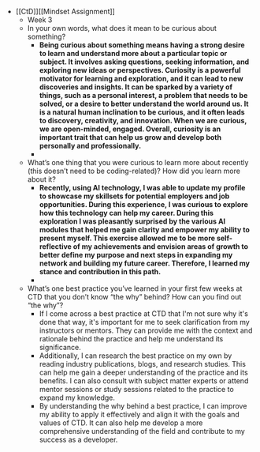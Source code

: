 - [[CtD]][[Mindset Assignment]]
	- Week 3
	- In your own words, what does it mean to be curious about something?
		- **Being curious about something means having a strong desire to learn and understand more about a particular topic or subject. It involves asking questions, seeking information, and exploring new ideas or perspectives. Curiosity is a powerful motivator for learning and exploration, and it can lead to new discoveries and insights. It can be sparked by a variety of things, such as a personal interest, a problem that needs to be solved, or a desire to better understand the world around us. It is a natural human inclination to be curious, and it often leads to discovery, creativity, and innovation. When we are curious, we are open-minded, engaged. Overall, curiosity is an important trait that can help us grow and develop both personally and professionally.**
		-
	- What’s one thing that you were curious to learn more about recently (this doesn’t need to be coding-related)? How did you learn more about it?
		- **Recently, using AI technology, I was able to update my profile to showcase my skillsets for potential employers and job opportunities. During this experience, I was curious to explore how this technology can help my career. During this exploration I was pleasantly surprised by the various AI modules that helped me gain clarity and empower my ability to present myself. This exercise allowed me to be more self-reflective of my achievements and envision areas of growth to better define my purpose and next steps in expanding my network and building my future career. Therefore, I learned my stance and contribution in this path.**
		-
	- What’s one best practice you’ve learned in your first few weeks at CTD that you don’t know “the why” behind? How can you find out “the why”?
		- If I come across a best practice at CTD that I'm not sure why it's done that way, it's important for me to seek clarification from my instructors or mentors. They can provide me with the context and rationale behind the practice and help me understand its significance.
		- Additionally, I can research the best practice on my own by reading industry publications, blogs, and research studies. This can help me gain a deeper understanding of the practice and its benefits. I can also consult with subject matter experts or attend mentor sessions or study sessions related to the practice to expand my knowledge.
		- By understanding the why behind a best practice, I can improve my ability to apply it effectively and align it with the goals and values of CTD. It can also help me develop a more comprehensive understanding of the field and contribute to my success as a developer.